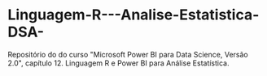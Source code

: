 # Linguagem-R---Analise-Estatistica-DSA-
Repositório do do curso "Microsoft Power BI para Data Science, Versão 2.0", capítulo 12. Linguagem R e Power BI para Análise Estatística.
